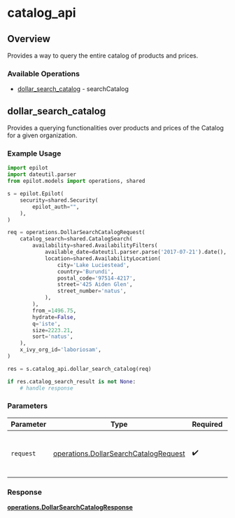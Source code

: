# catalog_api

## Overview

Provides a way to query the entire catalog of products and prices.


### Available Operations

* [dollar_search_catalog](#dollar_search_catalog) - searchCatalog

## dollar_search_catalog

Provides a querying functionalities over products and prices of the Catalog for a given organization.

### Example Usage

```python
import epilot
import dateutil.parser
from epilot.models import operations, shared

s = epilot.Epilot(
    security=shared.Security(
        epilot_auth="",
    ),
)

req = operations.DollarSearchCatalogRequest(
    catalog_search=shared.CatalogSearch(
        availability=shared.AvailabilityFilters(
            available_date=dateutil.parser.parse('2017-07-21').date(),
            location=shared.AvailabilityLocation(
                city='Lake Luciestead',
                country='Burundi',
                postal_code='97514-4217',
                street='425 Aiden Glen',
                street_number='natus',
            ),
        ),
        from_=1496.75,
        hydrate=False,
        q='iste',
        size=2223.21,
        sort='natus',
    ),
    x_ivy_org_id='laboriosam',
)

res = s.catalog_api.dollar_search_catalog(req)

if res.catalog_search_result is not None:
    # handle response
```

### Parameters

| Parameter                                                                                      | Type                                                                                           | Required                                                                                       | Description                                                                                    |
| ---------------------------------------------------------------------------------------------- | ---------------------------------------------------------------------------------------------- | ---------------------------------------------------------------------------------------------- | ---------------------------------------------------------------------------------------------- |
| `request`                                                                                      | [operations.DollarSearchCatalogRequest](../../models/operations/dollarsearchcatalogrequest.md) | :heavy_check_mark:                                                                             | The request object to use for the request.                                                     |


### Response

**[operations.DollarSearchCatalogResponse](../../models/operations/dollarsearchcatalogresponse.md)**

